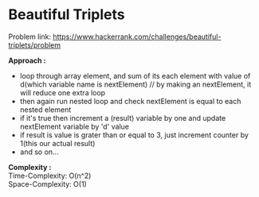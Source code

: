 # Beautiful Triplets

Problem link: https://www.hackerrank.com/challenges/beautiful-triplets/problem

**Approach :**<br>

- loop through array element, and sum of its each element with value of d(which variable name is nextElement)
  // by making an nextElement, it will reduce one extra loop<br>
- then again run nested loop and check nextElement is equal to each nested element
- if it's true then increment a (result) variable by one and update nextElement variable by 'd' value
- if result is value is grater than or equal to 3, just increment counter by 1(this our actual result)
- and so on...

**Complexity :**<br>
Time-Complexity: O(n^2)<br>
Space-Complexity: O(1)<br>
